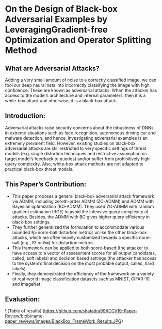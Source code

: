 # On the Design of Black-box Adversarial Examples by LeveragingGradient-free Optimization and Operator Splitting Method
## What are Adversarial Attacks?
Adding a very small amount of noise to a correctly classified image, we can fool our deep neural nets into incorrectly classifying the image with high confidence. These are known as adversarial attacks. When the attacker has access to the model’s architecture and internal parameters, then it is a white-box attack and otherwise, it is a black-box attack.
## Introduction:
Adversarial attacks raise security concerns about the robustness of DNNs in extreme situations such as face recognition, autonomous driving car and malware detection, and hence, investigating adversarial examples is an extremely prevalent field. However, existing studies on black-box adversarial attacks are still restricted to very specific settings of threat models (e.g. single distortion techniques and restrictive assumption on target model’s feedback to queries) and/or suffer from prohibitively high query complexity. Also, white-box attack methods are not adapted to practical black-box threat models.
## This Paper’s Contribution:
* This paper proposes a general black-box adversarial attack framework via ADMM, including zeroth-order ADMM (ZO-ADMM) and ADMM with Bayesian optimization (BO-ADMM). They used ZO-ADMM with random gradient estimation (RGE) to avoid the intensive query complexity of attacks. Besides, the ADMM with BO gives higher query efficiency in black-box settings.
* They further generalized the formulation to accommodate various bounded ℓp-norm-ball distortion metrics unlike the other black-box attacks, which are often heavily customized towards a specific norm-ball (e.g., ℓ2 or ℓ∞) for distortion metrics.
* This framework can be applied to both score-based (the attacker to have access to a vector of assessment scores for all output candidates, called, soft labels) and decision based settings (the attacker has access to the system’s final decision on the most probable output, called, hard labels).
* Finally, they demonstrated the efficiency of the framework on a variety of real-world image classification datasets such as MNIST, CIFAR-10 and ImageNet. 
## Evaluation:
! [Table of results] (https://github.com/shatadru99/ICCV19-Paper-Review/blob/name-paper_reviews/images/BlackBox_FrameWork_Results.JPG)

